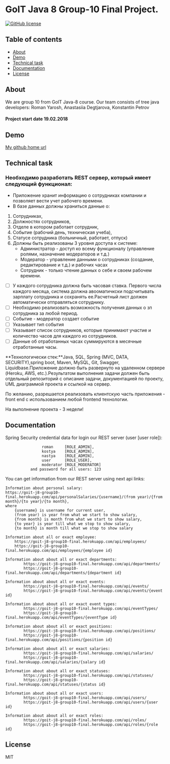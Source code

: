 # GoIT Java 8 Group-10 Final Project.

[![GitHub license](https://img.shields.io/badge/license-MIT-blue.svg)](https://raw.githubusercontent.com/0k6r/GoITFinalProject/master/LICENSE)

## Table of contents

- [About](#about)
- [Demo](#demo)
- [Technical task](#technical-task)
- [Documentation](#documentation)
- [License](#license)

## About

We are group 10 from GoIT Java-8 course.
Our team consists of tree java developers: Roman Yarosh, Anastasiia Degtjarova, Konstantin Petrov

#### Project start date 19.02.2018

## Demo

[My github home url](https://github.com/roman-yarosh)

## Technical task

### Необходимо разработать REST сервер, который имеет следующий функционал:

* Приложение хранит информацию о сотрудниках компании и позволяет вести учет рабочего времени.
* В базе данных должны храниться данные о:
1. Сотрудниках,
2. Должностях сотрудников,
3. Отделе в котором работает сотрудник,
4. Событие (рабочий день, техническая учеба),
5. Статусе сотрудника (больничный, работает, отпуск)
6. Должны быть реализованы 3 уровня доступа к системе:
    * Администратор -  доступ ко всему функционалу (управление ролями, назначение модераторов и т.д.)
    * Модератор - управление данными о сотрудниках (создание, редактирование и т.д.) и рабочих часах
    * Сотрудник - только чтение данных о себе и своем рабочем времени.

- [ ] У каждого сотрудника должна быть часовая ставка. Первого числа каждого месяца, система должна авооматичкски подсчитывать зарплату сотрудника и сохранять ее.Расчетный лист должен автоматически отправляться сотруднику.
- [ ] Необходимо реализовать возможность получения данных о зп сотрудника за любой период.
- [ ] Событие - модератор создает событие
- [ ] Указывает тип события
- [ ] Указывает список сотрудников, которые принимают участие и количество часов для каждого из сотрудников.
- [ ] Данные об отработанных часах суммируются в месячные отработанные часы.

**Технологически стек:**Java, SQL, Spring (MVC, DATA, SECURITY),spring boot, Maven, MySQL, Git, Swagger, Liquidbase.Приложение должно быть развернуто на удаленном сервере (Heroku, AWS, etc.).Результатом выполнения задачи должен быть отдельный репозиторий с описание задачи, документацией по проекту, UML диаграммой проекта и ссылкой на сервер.

По желанию, разрешается реализовать клиентскую часть приложения - front end с использованием любой frontend технологии.

На выполнение проекта - 3 недели!

## Documentation

Spring Security credential data for login our REST server (user [user role]):
                        
                    roman     [ROLE_ADMIN], 
                    kostya    [ROLE_ADMIN], 
                    nastya    [ROLE_ADMIN],
                    user      [ROLE_USER],
                    moderator [ROLE_MODERATOR]
               and password for all users: 123

You can get information from our REST server using next api links:
   
    Information about personal salary:
    https://goit-j8-group10-final.herokuapp.com/api/personalSalaries/{username}/(from year)/{from month}/{to year}/{to month},
    where    
        {username} is username for current user,
        (from year) is year from what we start to show salary,
        {from month} is month from what we start to show salary,
        {to year} is year till what we stop to show salary,
        {to month} is month till what we stop to show salary
        
    Information about all or exact employee: 
        https://goit-j8-group10-final.herokuapp.com/api/employees/
        https://goit-j8-group10-final.herokuapp.com/api/employees/{employee id}
        
    Information about about all or exact departments: 
            https://goit-j8-group10-final.herokuapp.com/api/departments/
            https://goit-j8-group10-final.herokuapp.com/api/departments/{department id}
            
    Information about about all or exact events: 
            https://goit-j8-group10-final.herokuapp.com/api/events/
            https://goit-j8-group10-final.herokuapp.com/api/events/{event id}
            
    Information about about all or exact event types: 
            https://goit-j8-group10-final.herokuapp.com/api/eventTypes/
            https://goit-j8-group10-final.herokuapp.com/api/eventTypes/{eventType id}
            
    Information about about all or exact positions: 
            https://goit-j8-group10-final.herokuapp.com/api/positions/
            https://goit-j8-group10-final.herokuapp.com/api/positions/{position id}
            
    Information about about all or exact salaries: 
            https://goit-j8-group10-final.herokuapp.com/api/salaries/
            https://goit-j8-group10-final.herokuapp.com/api/salaries/{salary id}
            
    Information about about all or exact statuses: 
            https://goit-j8-group10-final.herokuapp.com/api/statuses/
            https://goit-j8-group10-final.herokuapp.com/api/statuses/{status id}
                
    Information about about all or exact users: 
            https://goit-j8-group10-final.herokuapp.com/api/users/
            https://goit-j8-group10-final.herokuapp.com/api/users/{user id}
                   
    Information about about all or exact roles: 
            https://goit-j8-group10-final.herokuapp.com/api/roles/
            https://goit-j8-group10-final.herokuapp.com/api/roles/{role id}

## License

MIT
